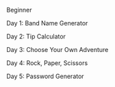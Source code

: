 Beginner

Day 1: Band Name Generator

Day 2: Tip Calculator

Day 3: Choose Your Own Adventure

Day 4: Rock, Paper, Scissors

Day 5: Password Generator
